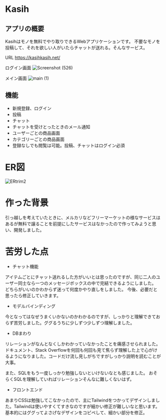 # Kasih

## アプリの概要
Kasihはモノを無料でやり取りできるWebアプリケーションです。
不要なモノを投稿して、それを欲しい人がいたらチャットが送れる。そんなサービス。



URL
https://kasihkasih.net/



ログイン画面
![Screenshot (526)](https://user-images.githubusercontent.com/62654316/106465915-970dae80-64d5-11eb-810a-d306fda72551.png)




メイン画面
![main (1)](https://user-images.githubusercontent.com/62654316/106466402-3c288700-64d6-11eb-8d9b-f2d197fb0a7e.png)

## 機能

 * 新規登録、ログイン
 *  投稿
 *  チャット
 *  チャットを受けとったときのメール通知
 *  ユーザーごとの商品画面
 *  カテゴリーごとの商品画面
 *  登録なしでも閲覧は可能。投稿、チャットはログイン必須


# ER図
![ERtrim2](https://user-images.githubusercontent.com/62654316/106465865-83fade80-64d5-11eb-9460-99bc04af0e78.png)

# 作った背景
引っ越しを考えていたときに、メルカリなどフリーマーケットの様なサービスはあるが無料で譲ることを前提にしたサービスはなかったので作ってみようと思い、開発しました。


# 苦労した点

* チャット機能

アイテムごとにチャット送れるした方がいいとは思ったのですが、同じ二人のユーザー同士なら一つのメッセージボックスの中で完結できるようにしました。
どちらがいいのかわからず迷って何度かやり直しをしました。
今後、必要だと思ったら修正していきます。

* モデルバインディング

今となってはなぜうまくいかないのかわかるのですが、しっかりと理解できておらず苦労しました。ググるうちに少しずつ少しずつ理解しました。


* DBまわり

リレーションがなんとなくしかわかっていなかったことを痛感させられました。
ドキュメント、Stack Overflowを何回も何回も見て焦らず理解した上で心がけるようになりました。コードだけ流し見しがちですがしっかり説明を読むことが大事。



また、SQLをもう一度しっかり勉強しないといけないなとも感じました。
おそらくSQLを理解していればリレーションそんなに難しくないはず。

* フロントエンド

あまりCSSは勉強してこなかったので、主にTailwindをつかってデザインしました。Tailwindは使いやすくてすきなのですが細かい修正が難しいなと思います。
基本的にはググってよさげなデザインをコピペして、細かい部分を修正。
